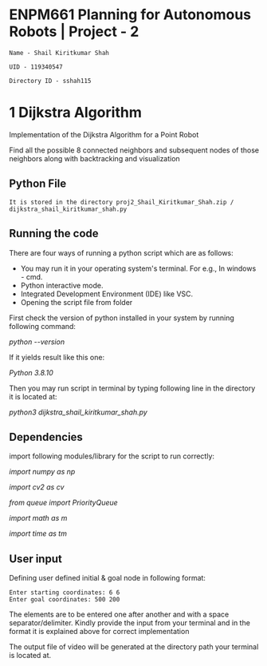 # ENPM661 Planning for Autonomous Robots | Project - 2
```
Name - Shail Kiritkumar Shah

UID	- 119340547

Directory ID - sshah115
```
# 1 Dijkstra Algorithm

Implementation of the Dijkstra Algorithm for a Point Robot

Find all the possible 8 connected neighbors and subsequent nodes of those neighbors along with backtracking and visualization

## Python File 
```
It is stored in the directory proj2_Shail_Kiritkumar_Shah.zip / dijkstra_shail_kiritkumar_shah.py
```
## Running the code
There are four ways of running a python script which are as follows:

 - You may run it in your operating system's terminal. For e.g., In windows - cmd.
 - Python interactive mode.
 - Integrated Development Environment (IDE) like VSC.
 - Opening the script file from folder

First check the version of python installed in your system by running following command:

*python --version*

If it yields result like this one:

*Python 3.8.10*

Then you may run script in terminal by typing following line in the directory it is located at:

*python3 dijkstra_shail_kiritkumar_shah.py*

## Dependencies

import following modules/library for the script to run correctly: 

*import  numpy as np*  			

*import cv2 as cv*  								

*from queue import PriorityQueue*  								

*import math as m*  								

*import time as tm*  								

## User input

Defining user defined initial & goal node in following format:
```
Enter starting coordinates: 6 6
Enter goal coordinates: 500 200
```
The elements are to be entered one after another and with a space separator/delimiter.
Kindly provide the input from your terminal and in the format it is explained above for correct implementation

The output file of video will be generated at the directory path your terminal is located at.
